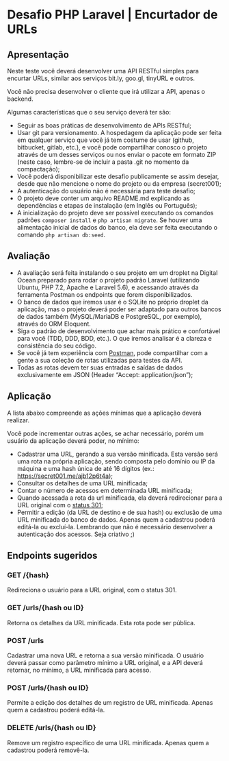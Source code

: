 # Desafio PHP Laravel | Encurtador de URLs

## Apresentação

Neste teste você deverá desenvolver uma API RESTful simples para encurtar URLs, similar aos serviços bit.ly, goo.gl, tinyURL e outros.

Você não precisa desenvolver o cliente que irá utilizar a API, apenas o backend.

Algumas características que o seu serviço deverá ter são:

- Seguir as boas práticas de desenvolvimento de APIs RESTful;
- Usar git para versionamento. A hospedagem da aplicação pode ser feita em qualquer serviço que você já tem costume de usar (github, bitbucket, gitlab, etc.), e você pode compartilhar conosco o projeto através de um desses serviços ou nos enviar o pacote em formato ZIP (neste caso, lembre-se de incluir a pasta .git no momento da compactação);
- Você poderá disponibilizar este desafio publicamente se assim desejar, desde que não mencione o nome do projeto ou da empresa (secret001);
- A autenticação do usuário não é necessária para teste desafio;
- O projeto deve conter um arquivo README.md explicando as dependências e etapas de instalação (em Inglês ou Português);
- A inicialização do projeto deve ser possível executando os comandos padrões `composer install` e `php artisan migrate`. Se houver uma alimentação inicial de dados do banco, ela deve ser feita executando o comando `php artisan db:seed`.

## Avaliação

- A avaliação será feita instalando o seu projeto em um droplet na Digital Ocean preparado para rodar o projeto padrão Laravel (utilizando Ubuntu, PHP 7.2, Apache e Laravel 5.6), e acessando através da ferramenta Postman os endpoints que forem disponibilizados.
- O banco de dados que iremos usar é o SQLite no próprio droplet da aplicação, mas o projeto deverá poder ser adaptado para outros bancos de dados também (MySQL/MariaDB e PostgreSQL, por exemplo), através do ORM Eloquent.
- Siga o padrão de desenvolvimento que achar mais prático e confortável para você (TDD, DDD, BDD, etc.). O que iremos analisar é a clareza e consistência do seu código.
- Se você já tem experiência com [Postman](https://www.getpostman.com), pode compartilhar com a gente a sua coleção de rotas utilizadas para testes da API.
- Todas as rotas devem ter suas entradas e saídas de dados exclusivamente em JSON (Header “Accept: application/json”);

## Aplicação

A lista abaixo compreende as ações mínimas que a aplicação deverá realizar.

Você pode incrementar outras ações, se achar necessário, porém um usuário da aplicação deverá poder, no mínimo:

- Cadastrar uma URL, gerando a sua versão minificada. Esta versão será uma rota na própria aplicação, sendo composta pelo domínio ou IP da máquina e uma hash única de até 16 dígitos (ex.: https://secret001.me/ajb12p6t4a);
- Consultar os detalhes de uma URL minificada;
- Contar o número de acessos em determinada URL minificada;
- Quando acessada a rota da url minificada, ela deverá redirecionar para a URL original com o [status 301](https://httpstatuses.com/301);
- Permitir a edição (da URL de destino e de sua hash) ou exclusão de uma URL minificada do banco de dados. Apenas quem a cadastrou poderá editá-la ou excluí-la. Lembrando que não é necessário desenvolver a autenticação dos acessos. Seja criativo ;)

## Endpoints sugeridos

### GET /{hash}

Redireciona o usuário para a URL original, com o status 301.

### GET /urls/{hash ou ID}

Retorna os detalhes da URL minificada. Esta rota pode ser pública.

### POST /urls

Cadastrar uma nova URL e retorna a sua versão minificada. O usuário deverá passar como parâmetro mínimo a URL original, e a API deverá retornar, no mínimo, a URL minificada para acesso.

### POST /urls/{hash ou ID}

Permite a edição dos detalhes de um registro de URL minificada. Apenas quem a cadastrou poderá editá-la.

### DELETE /urls/{hash ou ID}

Remove um registro específico de uma URL minificada. Apenas quem a cadastrou poderá removê-la.
